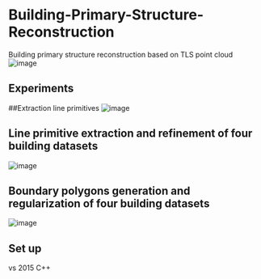 # Building-Primary-Structure-Reconstruction
Building primary structure reconstruction based on TLS point cloud
![image](https://github.com/user-attachments/assets/5e3a5512-5f8c-4804-bf3f-20af0237ac5b)

## Experiments
##Extraction line primitives
![image](https://github.com/user-attachments/assets/e0df9269-5129-4707-941d-a0df9129ed3a)

## Line primitive extraction and refinement of four building datasets
![image](https://github.com/user-attachments/assets/5bc0b05a-481b-4d67-9ab5-3c6b725c3558)

## Boundary polygons generation and regularization of four building datasets
![image](https://github.com/user-attachments/assets/5f438999-af76-4735-bf75-ed953ae33e13)


## Set up
vs 2015 C++
